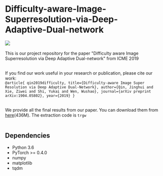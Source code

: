 # Difficulty-aware-Image-Superresolution-via-Deep-Adaptive-Dual-network
![](https://github.com/xzwlx/Difficulty-aware-Image-Superresolution-via-Deep-Adaptive-Dual-network/raw/master/ImageCache/compare.png)
<br> <br>
This is our project repository for the paper "Difficulty aware Image Superresolution via Deep Adaptive Dual-network" from ICME 2019
<br> <br>

If you find our work useful in your research or publication, please cite our work:
<br>
`
@article{
    qin2019difficulty,
    title={Difficulty-aware Image Super Resolution via Deep Adaptive Dual-Network},
    author={Qin, Jinghui and Xie, Ziwei and Shi, Yukai and Wen, Wushao},
    journal={arXiv preprint arXiv:1904.05802},
    year={2019}
}
`
<br> <br>

We provide all the final results from our paper. You can download them from [here](https://pan.baidu.com/s/1P9ofvV4hbE3bk36HXqV6mQ )(436M). The extraction code is `trgw`
<br> <br>

## Dependencies
* Python 3.6
* PyTorch >= 0.4.0
* numpy
* matplotlib
* tqdm
